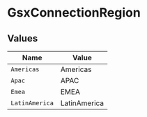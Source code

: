 # GsxConnectionRegion


## Values

| Name           | Value          |
| -------------- | -------------- |
| `Americas`     | Americas       |
| `Apac`         | APAC           |
| `Emea`         | EMEA           |
| `LatinAmerica` | LatinAmerica   |